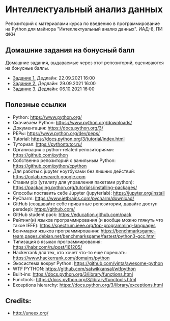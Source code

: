# Интеллектуальный анализ данных

Репозиторий с материалами курса по введению в программирование на Python для майнора "Интеллектуальный анализ данных". ИАД-8, ПИ ФКН

## Домашние задания на бонусный балл

Домашние задания, выдаваемые через этот репозиторий, оцениваются на бонусные баллы.

* [Задание 1.](https://github.com/PersDep/python-intro-2021/blob/main/HW01-basics-and-collections.ipynb) Дедлайн: 22.09.2021 16:00
* [Задание 2.](https://github.com/PersDep/python-intro-2021/blob/main/HW02-collections-and-functions.ipynb) Дедлайн: 29.09.2021 16:00
* [Задание 3.](https://github.com/PersDep/python-intro-2021/blob/main/HW03-OOP-funcs.ipynb) Дедлайн: 06.10.2021 16:00

## Полезные ссылки

* Python: https://www.python.org/
* Скачиваем Python: https://www.python.org/downloads/
* Документация: https://docs.python.org/3/
* PEPы: https://www.python.org/dev/peps/
* Tutorial: https://docs.python.org/3/tutorial/index.html
* Туториал: https://pythontutor.ru/
* Организация с python-related репозиториями: https://github.com/python
* Собственно репозиторий с ванильным Python: https://github.com/python/cpython
* Для работы с jupyter ноутбуками без лишних действий: https://colab.research.google.com
* Ставим pip (утилиту для управления пакетами python): https://packaging.python.org/tutorials/installing-packages/
* Способы поставить себе Jupyter (jupyterlab): https://jupyter.org/install
* PyCharm: https://www.jetbrains.com/pycharm/download/
* GitHub (создавайте себе приватные репозитории, давайте доступ persdep): https://github.com/
* GitHub student pack: https://education.github.com/pack
* Рейтинг(и) языков программирования (и вообще можно глянуть что такое IEEE): https://spectrum.ieee.org/top-programming-languages
* Бенчмарки языков программирования: https://benchmarksgame-team.pages.debian.net/benchmarksgame/fastest/python3-gcc.html
* Типизация в языках программирования: https://habr.com/ru/post/161205/
* Hackerrank для тех, кто хочет что-то ещё порешать: https://www.hackerrank.com/domains/python
* Экосистема вокруг Python: https://github.com/vinta/awesome-python
* WTF PYTHON: https://github.com/satwikkansal/wtfpython
* Built-ins: https://docs.python.org/3/library/functions.html
* Functools: https://docs.python.org/3/library/functools.html
* Exceptions hierarchy: https://docs.python.org/3/library/exceptions.html

## Credits:
* http://uneex.org/
